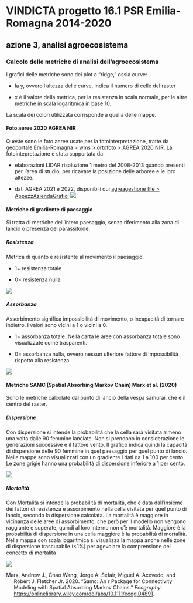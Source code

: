 # VINDICTA progetto 16.1 PSR Emilia-Romagna 2014-2020

## azione 3, analisi agroecosistema

### Calcolo delle metriche di analisi dell’agroecosistema

I grafici delle metriche sono dei plot a “ridge,” ossia curve:

-   la y, ovvero l’altezza delle curve, indica il numero di celle del
    raster

-   x è il valore della metrica, per la resistenza in scala normale, per
    le altre metriche in scala logaritmica in base 10.

La scala dei colori utilizzata corrisponde a quella delle mappe.

#### Foto aeree 2020 AGREA NIR

Queste sono le foto aeree usate per la fotointerpretazione, tratte da
[geoportale Emilia-Romagna \> wms \> ortofoto \> AGREA 2020
NIR](https://geoportale.regione.emilia-romagna.it/servizi/servizi-ogc/elenco-capabilities-dei-servizi-wms/cartografia-di-base/service-35).
La fotointepretazione è stata supportata da:

-   elaborazioni LIDAR risoluzione 1 metro del 2008-2013 quando presenti
    per l’area di studio, per ricavare la posizione delle arboree e le
    loro altezze.

-   dati AGREA 2021 e 2022, disponibili qui [agreagestione file >
    AppezzAziendaGrafici](https://agreagestione.regione.emilia-romagna.it/agrea-file/AppezzAziendaGrafici/)
    ![](metriche_files/figure-markdown_github/plot%20foto%20aeree-1.svg)

#### Metriche di gradiente di paesaggio

Si tratta di metriche dell’intero paesaggio, senza riferimento alla zona
di lancio o presenza del parassitoide.

##### Resistenza

Metrica di quanto è resistente al movimento il paesaggio.

-   1= resistenza totale

-   0= resistenza nulla

![](metriche_files/figure-markdown_github/plot%20heatmap%20resistenza-1.svg)

##### Assorbanza

Assorbimento significa impossibilità di movimento, o incapacità di
tornare indietro. I valori sono vicini a 1 o vicini a 0.

-   1= assorbanza totale. Nella carta le aree con assorbanza totale sono
    visualizzate come trasparenti.

-   0= assorbanza nulla, ovvero nessun ulteriore fattore di
    impossibilità rispetto alla resistenza

![](metriche_files/figure-markdown_github/plot%20heatmap%20assorbimento-1.svg)

#### Metriche SAMC (Spatial Absorbing Markov Chain) Marx et al. (2020)

Sono le metriche calcolate dal punto di lancio della vespa samurai, che
è il centro del raster.

##### Dispersione

Con dispersione si intende la probabilità che la cella sarà visitata
almeno una volta dalle 90 femmine lanciate. Non si prendono in
considerazione le generazioni successive e il fattore vento. Il grafico
indica quindi la capacità di dispersione delle 90 femmine in quel
paesaggio per quel punto di lancio. Nelle mappe sono visualizzati con un
gradiente i dati da 1 a 100 per cento. Le zone grigie hanno una
probabilità di dispersione inferiore a 1 per cento.

![](metriche_files/figure-markdown_github/plot%20heatmap%20dispersione-1.svg)

##### Mortalità

Con Mortalità si intende la probabilità di mortalità, che è data
dall’insieme dei fattori di resistenza e assorbimento nella cella
visitata per quel punto di lancio, secondo la dispersione calcolata. La
mortalità è maggiore in vicinanza delle aree di assorbimento, che però
per il modello non vengono raggiunte e superate, quindi al loro interno
non c’è mortalità. Maggiore è la probabilità di dispersione in una cella
maggiore è la probabilità di mortalità. Nella mappa con scala
logaritmica si visualizza la mappa anche nelle zone di dispersione
trascurabile (\<1%) per agevolare la comprensione del concetto di
mortalità

![](metriche_files/figure-markdown_github/plot%20heatmap%20mortalita-1.svg)

<div id="refs" class="references csl-bib-body hanging-indent">

<div id="ref-samc" class="csl-entry">

Marx, Andrew J., Chao Wang, Jorge A. Sefair, Miguel A. Acevedo, and
Robert J. Fletcher Jr. 2020. “Samc: An r Package for Connectivity
Modeling with Spatial Absorbing Markov Chains.” *Ecography*.
<https://onlinelibrary.wiley.com/doi/abs/10.1111/ecog.04891>.

</div>

</div>
